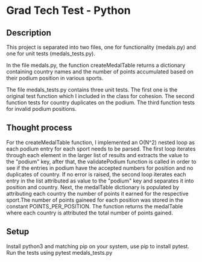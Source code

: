 # Grad Tech Test - Python

## Description

This project is separated into two files, one for functionality (medals.py) and one for unit tests (medals_tests.py).

In the file medals.py, the function createMedalTable returns a dictionary containing country names and the number of points accumulated based on their podium position in various sports.

The file medals_tests.py contains three unit tests. The first one is the original test function which I included in the class for cohesion. The second function tests for country duplicates on the podium. The third function tests for invalid podium positions.

## Thought process

For the createMedalTable function, I implemented an O(N^2) nested loop as each podium entry for each sport needs to be parsed. The first loop iterates through each element in the larger list of results and extracts the value to the "podium" key, after that, the validatePodium function is called in order to see if the entries in podium have the accepted numbers for position and no duplicates of country. If no error is raised, the second loop iterates each entry in the list attributed as value to the "podium" key and separates it into position and country. Next, the medalTable dictionary is populated by attributing each country the number of points it earned for the respective sport.The number of points gaineed for each position was stored in the constant POINTS_PER_POSITION. The function returns the medalTable where each country is attributed the total number of points gained.

## Setup

Install python3 and matching pip on your system, use pip to install pytest.
Run the tests using pytest medals_tests.py




